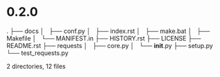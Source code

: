 # 0.2.0

.
├── docs
│   ├── conf.py
│   ├── index.rst
│   ├── make.bat
│   ├── Makefile
│   └── MANIFEST.in
├── HISTORY.rst
├── LICENSE
├── README.rst
├── requests
│   ├── core.py
│   └── __init__.py
├── setup.py
└── test_requests.py

2 directories, 12 files
